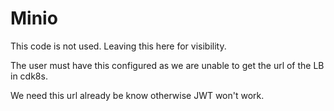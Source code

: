 # Minio

This code is not used. Leaving this here for visibility.

The user must have this configured as we are unable to get the url of the LB in
cdk8s.

We need this url already be know otherwise JWT won't work.
